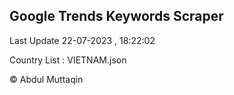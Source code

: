 

## Google Trends Keywords Scraper 
 
Last Update 22-07-2023 , 18:22:02

Country List :
VIETNAM.json



© Abdul Muttaqin 
